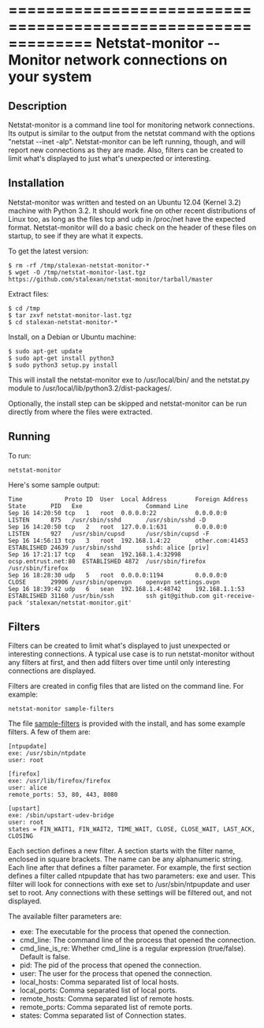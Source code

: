 =============================================================
Netstat-monitor -- Monitor network connections on your system
=============================================================

## Description

Netstat-monitor is a command line tool for monitoring network connections. Its output is similar to the output from the netstat command with the options "netstat --inet -alp". Netstat-monitor can be left running, though, and will report new connections as they are made. Also, filters can be created to limit what's displayed to just what's unexpected or interesting.

## Installation

Netstat-monitor was written and tested on an Ubuntu 12.04 (Kernel 3.2) machine with Python 3.2. It should work fine on other recent distributions of Linux too, as long as the files tcp and udp in /proc/net have the expected format. Netstat-monitor will do a basic check on the header of these files on startup, to see if they are what it expects.

To get the latest version:

    $ rm -rf /tmp/stalexan-netstat-monitor-*
    $ wget -O /tmp/netstat-monitor-last.tgz https://github.com/stalexan/netstat-monitor/tarball/master

Extract files:

    $ cd /tmp
    $ tar zxvf netstat-monitor-last.tgz
    $ cd stalexan-netstat-monitor-*

Install, on a Debian or Ubuntu machine:

    $ sudo apt-get update
    $ sudo apt-get install python3
    $ sudo python3 setup.py install

This will install the netstat-monitor exe to /usr/local/bin/ and the netstat.py module to /usr/local/lib/python3.2/dist-packages/.

Optionally, the install step can be skipped and netstat-monitor can be run directly from where the files were extracted.

## Running

To run:

    netstat-monitor

Here's some sample output:

    Time            Proto ID  User  Local Address        Foreign Address      State       PID   Exe                  Command Line
    Sep 16 14:20:50 tcp   1   root  0.0.0.0:22           0.0.0.0:0            LISTEN      875   /usr/sbin/sshd       /usr/sbin/sshd -D
    Sep 16 14:20:50 tcp   2   root  127.0.0.1:631        0.0.0.0:0            LISTEN      927   /usr/sbin/cupsd      /usr/sbin/cupsd -F
    Sep 16 14:56:13 tcp   3   root  192.168.1.4:22       other.com:41453      ESTABLISHED 24639 /usr/sbin/sshd       sshd: alice [priv]
    Sep 16 17:21:17 tcp   4   sean  192.168.1.4:32998    ocsp.entrust.net:80  ESTABLISHED 4872  /usr/sbin/firefox    /usr/sbin/firefox
    Sep 16 18:28:30 udp   5   root  0.0.0.0:1194         0.0.0.0:0            CLOSE       29906 /usr/sbin/openvpn    openvpn settings.ovpn
    Sep 16 18:39:42 udp   6   sean  192.168.1.4:48742    192.168.1.1:53       ESTABLISHED 31160 /usr/bin/ssh         ssh git@github.com git-receive-pack 'stalexan/netstat-monitor.git'

## Filters

Filters can be created to limit what's displayed to just unexpected or interesting connections. A typical use case is to run netstat-monitor without any filters at first, and then add filters over time until only interesting connections are displayed.

Filters are created in config files that are listed on the command line. For example:

    netstat-monitor sample-filters

The file [sample-filters](https://github.com/stalexan/netstat-monitor/blob/master/sample-filters) is provided with the install, and has some example filters. A few of them are:

    [ntpupdate]
    exe: /usr/sbin/ntpdate
    user: root

    [firefox]
    exe: /usr/lib/firefox/firefox
    user: alice 
    remote_ports: 53, 80, 443, 8080

    [upstart]
    exe: /sbin/upstart-udev-bridge
    user: root
    states = FIN_WAIT1, FIN_WAIT2, TIME_WAIT, CLOSE, CLOSE_WAIT, LAST_ACK, CLOSING

Each section defines a new filter. A section starts with the filter name, enclosed in square brackets. The name can be any alphanumeric string. Each line after that defines a filter parameter. For example, the first section defines a filter called ntpupdate that has two parameters: exe and user. This filter will look for connections with exe set to /usr/sbin/ntpupdate and user set to root. Any connections with these settings will be filtered out, and not displayed.

The available filter parameters are:

* exe: The executable for the process that opened the connection.
* cmd_line: The command line of the process that opened the connection.
* cmd_line_is_re: Whether cmd_line is a regular expression (true/false). Default is false.
* pid: The pid of the process that opened the connection.
* user: The user for the process that opened the connection.
* local_hosts: Comma separated list of local hosts.
* local_ports: Comma separated list of local ports.
* remote_hosts: Comma separated list of remote hosts.
* remote_ports: Comma separated list of remote ports.
* states: Comma separated list of Connection states.

